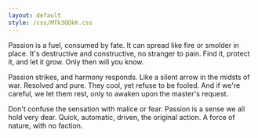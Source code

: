 ```yaml
---
layout: default
style: /css/MTk3ODkK.css
---
```


Passion is a fuel, consumed by fate. It can spread like fire or
smolder in place. It's destructive and constructive, no stranger
to pain. Find it, protect it, and let it grow. Only then will you
know.

Passion strikes, and harmony responds. Like a silent arrow in the
midsts of war. Resolved and pure. They cool, yet refuse to be
fooled. And if we're careful, we let them rest, only to awaken
upon the master's request.

Don't confuse the sensation with malice or fear. Passion is a
sense we all hold very dear. Quick, automatic, driven, the
original action. A force of nature, with no faction.
